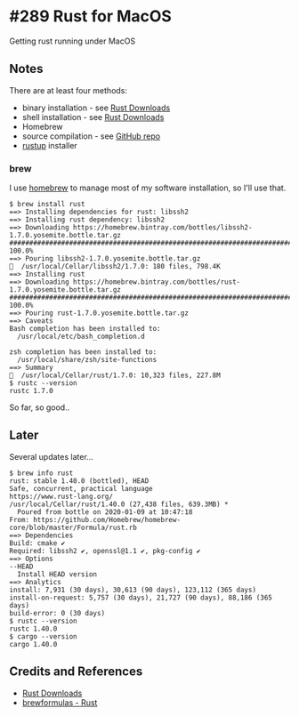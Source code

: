# #289 Rust for MacOS

Getting rust running under MacOS

## Notes

There are at least four methods:

* binary installation - see [Rust Downloads](https://www.rust-lang.org/downloads.html)
* shell installation - see [Rust Downloads](https://www.rust-lang.org/downloads.html)
* Homebrew
* source compilation - see [GitHub repo](https://github.com/rust-lang/rust)
* [rustup](https://rustup.rs/) installer

### brew

I use [homebrew](https://github.com/Homebrew/homebrew) to manage most of my software installation, so I'll use that.

```
$ brew install rust
==> Installing dependencies for rust: libssh2
==> Installing rust dependency: libssh2
==> Downloading https://homebrew.bintray.com/bottles/libssh2-1.7.0.yosemite.bottle.tar.gz
######################################################################## 100.0%
==> Pouring libssh2-1.7.0.yosemite.bottle.tar.gz
🍺  /usr/local/Cellar/libssh2/1.7.0: 180 files, 798.4K
==> Installing rust
==> Downloading https://homebrew.bintray.com/bottles/rust-1.7.0.yosemite.bottle.tar.gz
######################################################################## 100.0%
==> Pouring rust-1.7.0.yosemite.bottle.tar.gz
==> Caveats
Bash completion has been installed to:
  /usr/local/etc/bash_completion.d

zsh completion has been installed to:
  /usr/local/share/zsh/site-functions
==> Summary
🍺  /usr/local/Cellar/rust/1.7.0: 10,323 files, 227.8M
$ rustc --version
rustc 1.7.0
```

So far, so good..

## Later

Several updates later...

```
$ brew info rust
rust: stable 1.40.0 (bottled), HEAD
Safe, concurrent, practical language
https://www.rust-lang.org/
/usr/local/Cellar/rust/1.40.0 (27,438 files, 639.3MB) *
  Poured from bottle on 2020-01-09 at 10:47:18
From: https://github.com/Homebrew/homebrew-core/blob/master/Formula/rust.rb
==> Dependencies
Build: cmake ✔
Required: libssh2 ✔, openssl@1.1 ✔, pkg-config ✔
==> Options
--HEAD
  Install HEAD version
==> Analytics
install: 7,931 (30 days), 30,613 (90 days), 123,112 (365 days)
install-on-request: 5,757 (30 days), 21,727 (90 days), 88,186 (365 days)
build-error: 0 (30 days)
$ rustc --version
rustc 1.40.0
$ cargo --version
cargo 1.40.0
```

## Credits and References

* [Rust Downloads](https://www.rust-lang.org/downloads.html)
* [brewformulas - Rust](http://brewformulas.org/Rust)

